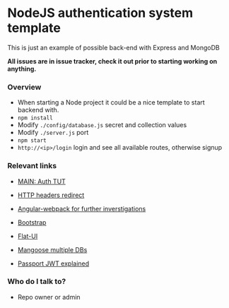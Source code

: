 # NodeJS authentication system template #

This is just an example of possible back-end with Express and MongoDB 

**All issues are in issue tracker, check it out prior to starting working on anything.**

### Overview ###

* When starting a Node project it could be a nice template to start backend with.
* `npm install`
* Modify `./config/database.js` secret and collection values
* Modify `./server.js` port
* `npm start`
* `http://<ip>/login` login and see all available routes, otherwise signup

### Relevant links ###

* [MAIN: Auth TUT](https://devdactic.com/restful-api-user-authentication-1/)
* [HTTP headers redirect](http://stackoverflow.com/questions/1969709/how-to-forward-headers-on-http-redirect)


* [Angular-webpack for further inverstigations](https://github.com/preboot/angular-webpack/blob/master/package.json)
* [Bootstrap](http://getbootstrap.com/css/#grid-responsive-resets)
* [Flat-UI](http://designmodo.github.io/Flat-UI/docs/components.html#fui-button)
* [Mangoose multiple DBs](http://stackoverflow.com/questions/19474712/mongoose-and-multiple-database-in-single-node-js-project)
* [Passport JWT explained](https://github.com/themikenicholson/passport-jwt)


### Who do I talk to? ###

* Repo owner or admin